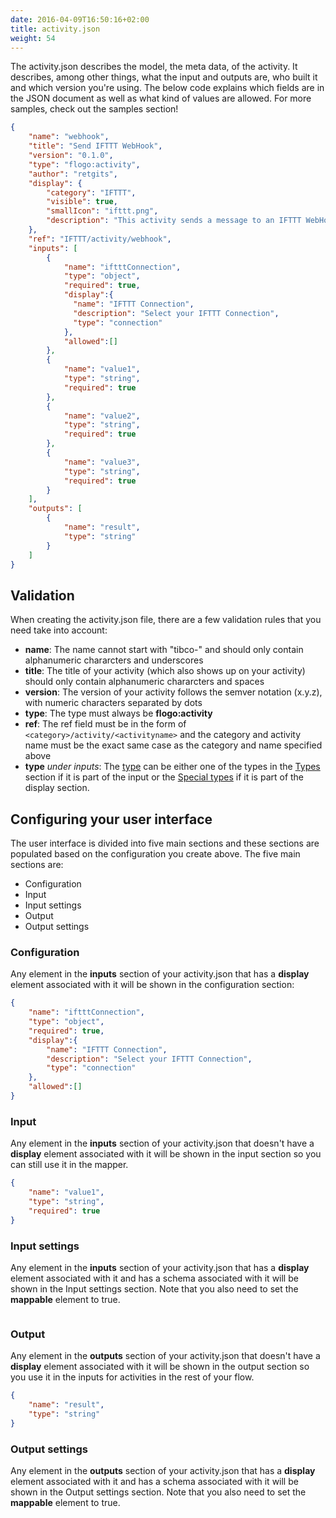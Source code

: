 ```yaml
---
date: 2016-04-09T16:50:16+02:00
title: activity.json
weight: 54
---
```


The activity.json describes the model, the meta data, of the activity. It describes, among other things, what the input and outputs are, who built it and which version you're using. The below code explains which fields are in the JSON document as well as what kind of values are allowed. For more samples, check out the samples section!
```json
{
    "name": "webhook",
    "title": "Send IFTTT WebHook",
    "version": "0.1.0",
    "type": "flogo:activity",
    "author": "retgits",
    "display": {
        "category": "IFTTT",
        "visible": true,
        "smallIcon": "ifttt.png",
        "description": "This activity sends a message to an IFTTT WebHook"
    },
    "ref": "IFTTT/activity/webhook",
    "inputs": [
        {
            "name": "iftttConnection",
            "type": "object",
            "required": true,
            "display":{
              "name": "IFTTT Connection",
              "description": "Select your IFTTT Connection",
              "type": "connection"
            },
            "allowed":[]
        },
        {
            "name": "value1",
            "type": "string",
            "required": true
        },
        {
            "name": "value2",
            "type": "string",
            "required": true
        },
        {
            "name": "value3",
            "type": "string",
            "required": true
        }
    ],
    "outputs": [
        {
            "name": "result",
            "type": "string"
        }
    ]
}
```
## Validation
When creating the activity.json file, there are a few validation rules that you need take into account:

* **name**: The name cannot start with "tibco-" and should only contain alphanumeric chararcters and underscores
* **title**: The title of your activity (which also shows up on your activity) should only contain alphanumeric chararcters and spaces
* **version**: The version of your activity follows the semver notation (x.y.z), with numeric characters separated by dots
* **type**: The type must always be **flogo:activity**
* **ref**: The ref field must be in the form of `<category>/activity/<activityname>` and the category and activity name must be the exact same case as the category and name specified above
* **type** _under inputs_: The [type](../display-settings) can be either one of the types in the [Types](../display-settings/#types) section if it is part of the input or the [Special types](../display-settings/#special-types) if it is part of the display section.

## Configuring your user interface
The user interface is divided into five main sections and these sections are populated based on the configuration you create above. The five main sections are:

* Configuration
* Input
* Input settings
* Output
* Output settings

### Configuration
Any element in the **inputs** section of your activity.json that has a **display** element associated with it will be shown in the configuration section:
```json
{
    "name": "iftttConnection",
    "type": "object",
    "required": true,
    "display":{
        "name": "IFTTT Connection",
        "description": "Select your IFTTT Connection",
        "type": "connection"
    },
    "allowed":[]
}
```

### Input
Any element in the **inputs** section of your activity.json that doesn't have a **display** element associated with it will be shown in the input section so you can still use it in the mapper.
```json
{
    "name": "value1",
    "type": "string",
    "required": true
}
```

### Input settings
Any element in the **inputs** section of your activity.json that has a **display** element associated with it and has a schema associated with it will be shown in the Input settings section. Note that you also need to set the **mappable** element to true.
```json

```

### Output
Any element in the **outputs** section of your activity.json that doesn't have a **display** element associated with it will be shown in the output section so you use it in the inputs for activities in the rest of your flow.
```json
{
    "name": "result",
    "type": "string"
}
```

### Output settings
Any element in the **outputs** section of your activity.json that has a **display** element associated with it and has a schema associated with it will be shown in the Output settings section. Note that you also need to set the **mappable** element to true.
```json

```